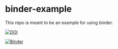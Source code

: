 # binder-example
This repo is meant to be an example for using binder.

[![DOI](https://zenodo.org/badge/222008654.svg)](https://zenodo.org/badge/latestdoi/222008654)

[![Binder](https://mybinder.org/badge_logo.svg)](https://mybinder.org/v2/gh/jfell13/binder-example/master)

